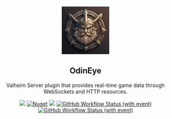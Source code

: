 ﻿<p align="center">
  <img src="docs/odineye.png" height="128">
  <h2 align="center">OdinEye</h2>
  <p align="center">Valheim Server plugin that provides real-time game data through WebSockets and HTTP resources.<p>
  <p align="center">
    <img src="https://img.shields.io/github/last-commit/sparcopt/odin-eye">
    <a href="https://www.nuget.org/packages/OdinEye.Models">
      <img alt="Nuget" src="https://img.shields.io/nuget/v/OdinEye.Models?label=NuGet%20stable"></a>
    <a href="https://www.nuget.org/packages/OdinEye.Models">
      <img src="https://img.shields.io/nuget/vpre/OdinEye.Models?label=NuGet%20beta"></a>
    <a href="https://github.com/sparcopt/odin-eye/actions/workflows/build-main.yaml" >
      <img alt="GitHub Workflow Status (with event)" src="https://img.shields.io/github/actions/workflow/status/sparcopt/odin-eye/build-main.yaml?label=main"></a>
    <a href="https://github.com/sparcopt/odin-eye/actions/workflows/build-pr.yaml" >
      <img alt="GitHub Workflow Status (with event)" src="https://img.shields.io/github/actions/workflow/status/sparcopt/odin-eye/build-pr.yaml?label=pull%20request"></a>
  </p>
</p>


